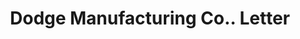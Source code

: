 ---
doi: 10.7916/D841884R
date_other: '1890'
date_other_textual: 1890-1899
form: correspondence
genre:
- Letters (correspondence)
name:
- Dodge Manufacturing Co.
object_in_context_url: https://biggert.cul.columbia.edu/items/view/ave_biggert_00368
subject_hierarchical_geographic:
- Boston, Massachusetts, United States
subject_name:
- Dodge Manufacturing Co.
title: Dodge Manufacturing Co.. Letter
sort_title: Dodge Manufacturing Co.. Letter
call_number: ave_biggert_00368
coordinates:
- 42.35805555555556,-71.06361111111111
pid: ave_biggert_00368
identifiers: ave_biggert_00368
thumbnail: https://derivativo-1.library.columbia.edu/iiif/2/ldpd:344203/full/!256,256/0/native.jpg
permalink: "/biggert/ave_biggert_00368/"
layout: iiif-image-page
---